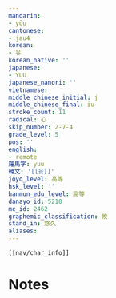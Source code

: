 ```yaml
---
mandarin:
- yōu
cantonese:
- jau4
korean:
- 유
korean_native: ''
japanese:
- YUU
japanese_nanori: ''
vietnamese:
middle_chinese_initial: j
middle_chinese_final: ɨu
stroke_count: 11
radical: 心
skip_number: 2-7-4
grade_level: 5
pos: ''
english:
- remote
羅馬字: yuu
韓文: '[[윳]]'
joyo_level: 高等
hsk_level: ''
hanmun_edu_level: 高等
danayo_id: 5210
mc_id: 2462
graphemic_classification: 攸
stand_in: 悠久
aliases:
---
```

```meta-bind-embed
[[nav/char_info]]
```

# Notes
